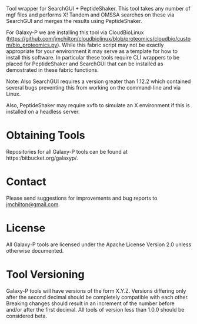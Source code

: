 Tool wrapper for SearchGUI + PeptideShaker. This tool takes any number
of mgf files and performs X! Tandem and OMSSA searches on these via
SearchGUI and merges the results using PeptideShaker.

For Galaxy-P we are installing this tool via CloudBioLinux
(https://github.com/jmchilton/cloudbiolinux/blob/proteomics/cloudbio/custom/bio_proteomics.py). While
this fabric script may not be exactly appropriate for your environment
it may serve as a template for how to install this software. In
particular these tools require CLI wrappers to be placed for
PeptideShaker and SearchGUI that can be installed as demostrated in
these fabric functions.

Note: Also SearchGUI requires a version greater than 1.12.2 which
contained several bugs preventing this from working on the
command-line and via Linux.

Also, PeptideShaker may require xvfb to simulate an X environment if
this is installed on a headless server.
# Obtaining Tools

Repositories for all Galaxy-P tools can be found at
https:/bitbucket.org/galaxyp/.

# Contact

Please send suggestions for improvements and bug reports to
jmchilton@gmail.com.

# License

All Galaxy-P tools are licensed under the Apache License Version 2.0
unless otherwise documented.

# Tool Versioning

Galaxy-P tools will have versions of the form X.Y.Z. Versions
differing only after the second decimal should be completely
compatible with each other. Breaking changes should result in an
increment of the number before and/or after the first decimal. All
tools of version less than 1.0.0 should be considered beta.

